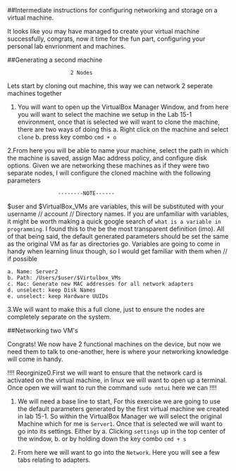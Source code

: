 ##Intermediate instructions for configuring networking and storage on a virtual machine. 

It looks like you may have managed to create your virtual machine successfully, congrats, now it time for the fun part, configuring your personal lab envrionment and machines.

##Generating a second machine

						2 Nodes


Lets start by cloning out machine, this way we can network 2 seperate machines together 

1. You will want to open up the VirtualBox Manager Window, and from here you will want to select the machine we setup in the Lab 15-1 environment, once that is selected we will want to clone the machine, there are two ways of doing this
	a. Right click on the machine and select `clone`
	b. press key combo `cmd + o`

2.From here you will be able to name your machine, select the path in which the machine is saved, assign Mac address policy, and configure disk options. Given we are networking these machines as if they were two separate nodes, I will configure the cloned machine with the following parameters 
						
					--------NOTE------
$user and $VirtualBox_VMs are variables, this will be substituted with your username // account // Directory names. If you are unfamiliar with variables, it might be worth making a quick google search of `what is a variable in programming`. I found this to the be the most transparent definition (imo). All of that being said, the default generated parameters should be set the same as the original VM as far as directories go. Variables are going to come in handy when learning linux though, so I would get familiar with them when // if possible 

	a. Name: Server2
	b. Path: /Users/$user/$Virtulbox_VMs
	c. Mac: Generate new MAC addresses for all network adapters
	d. unselect: keep Disk Names
	e. unselect: keep Hardware UUIDs

3.We will want to make this a full clone, just to ensure the nodes are completely separate on the system.

##Networking two VM's

Congrats! We now have 2 functional machines on the device, but now we need them to talk to one-another, here is where your networking knowledge will come in handy. 

!!!! Reorginize0.First we will want to ensure that the network card is activated on the virtual machine, in linux we will want to open up a terminal. Once open we will want to run the command `sudo nmtui` here we can  !!!!

1. We will need a base line to start, For this exercise we are going to use the default parameters generated by the first virtual machine we created in lab 15-1. So within the VirtualBox Manager we will select the original Machine which for me is `Server1`. Once that is selected we will want to go into its settings. Either by 
	a. Clicking `settings` up in the top center of the window, 
	b. or by holding down the key combo `cmd + s`

2. From here we will want to go into the `Network`. Here you will see a few tabs relating to adapters.  
